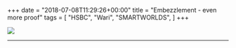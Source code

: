 +++
date = "2018-07-08T11:29:26+00:00"
title = "Embezzlement - even more proof"
tags = [
    "HSBC",
    "Wari",
    "SMARTWORLDS",
]
+++
<div class="container" style="width:auto">
  <a target="blank" href="https://image.ibb.co/j5LNfd/SW_more_proof.jpg">
    <img src="https://image.ibb.co/j5LNfd/SW_more_proof.jpg" style="max-width:100%">
  </a>
</div>

<!--more-->
<hr>
